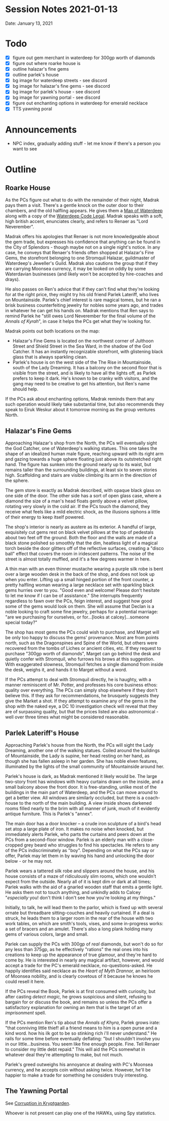 # Session Notes 2021-01-13

Date: January 13, 2021

# Todo

- [x]  figure out gem merchant in waterdeep for 300gp worth of diamonds
- [x]  figure out where roarke house is
- [x]  outline halazar's fine gems
- [x]  outline parlek's house
- [x]  bg image for waterdeep streets - see discord
- [x]  bg image for halazar's fine gems - see discord
- [x]  bg image for parlek's house - see discord
- [x]  bg image for yawning portal - see discord
- [x]  figure out enchanting options in waterdeep for emerald necklace
- [x]  TTS yawning poral

# Announcements

- NPC index, gradually adding stuff - let me know if there's a person you want to see

# Outline

## Roarke House

As the PCs figure out what to do with the remainder of their night, Madrak pays them a visit. There's a gentle knock on the outer door to their chambers, and the old halfling appears. He gives them a [Map of Waterdeep](../Handouts/%F0%9F%97%BA%EF%B8%8F%20Map%20of%20Waterdeep.md) along with a copy of the [Waterdeep Code Legal](../Handouts/%F0%9F%93%9C%20Waterdeep%20Code%20Legal.md). Madrak speaks with a soft, high british accent, enunciates clearly, and refers to Renaer as "Lord Neverember".

Madrak offers his apologies that Renaer is not more knowledgeable about the gem trade, but expresses his confidence that anything can be found in the City of Splendors - though maybe not on a single night's notice. In any case, he conveys that Renaer's friends often shopped at Halazar's Fine Gems, the storefront belonging to one Stromquil Halazar, guildmaster of Waterdeep's Jeweller's Guild. Madrak also cautions the group that if they are carrying Moonsea currency, it may be looked on oddly by some Waterdavian businesses (and likely won't be accepted by hire-coaches and drays).

He also passes on Ren's advice that if they can't find what they're looking for at the right price, they might try his old friend Parlek Lateriff, who lives on Mountainside. Parlek's chief interest is rare magical tomes, but he ran a brisk business counterfeiting jewelry for nobles some years ago, and trades in whatever he can get his hands on. Madrak mentions that Ren says to remind Parlek he "still owes Lord Neverember for the final volume of the *Annals of Kyrah*", in case it helps the PCs get what they're looking for.

Madrak points out both locations on the map:

- Halazar's Fine Gems is located on the northwest corner of Julthoon Street and Shield Street in the Sea Ward, in the shadow of the God Catcher. It has an instantly recognizable storefront, with glistening black glass that is always sparkling clean.
- Parlek's house is on the west side of the The Rise in Mountainside, south of the Lady Dreaming. It has a balcony on the second floor that is visible from the street, and is likely to have all the lights off, as Parlek prefers to keep it dark. He's known to be cranky with visitors, and the gang may need to be creative to get his attention, but Ren's name should help.

If the PCs ask about enchanting options, Madrak reminds them that any such operation would likely take substantial time, but also recommends they speak to Eiruk Weskur about it tomorrow morning as the group ventures North.

## Halazar's Fine Gems

Approaching Halazar's shop from the North, the PCs will eventually sight the God Catcher, one of Waterdeep's walking statues. This one takes the shape of an idealized human male figure, reaching upward with its right arm and gazing towards a huge sphere floating just above its outstretched right hand. The figure has sunken into the ground nearly up to its waist, but remains taller than the surrounding buildings, at least six to seven stories high. Scaffolding and stairs are visible climbing its arm in the direction of the sphere.

The gem store is exactly as Madrak described, with opaque black glass on one side of the door. The other side has a sort of open glass case, where a diamond the size of a man's head floats gently above a velvet pillow, rotating very slowly in the cold air. If the PCs touch the diamond, they receive what feels like a mild electric shock, as the illusions siphons a little of their energy to keep itself powered.

The shop's interior is nearly as austere as its exterior. A handful of large, exquisitely cut gems rest on black velvet pillows at the top of pedestals about two feet off the ground. Both the floor and the walls are made of a black stone polished so smoothly that the dim, heatless light of a magical torch beside the door glitters off of the reflective surfaces, creating a "disco ball" effect that covers the room in iridescent patterns. The noise of the street is almost totally muffled, and it's a few degrees warmer in here.

A thin man with an even thinner mustache wearing a purple silk robe is bent over a large wooden desk in the back of the shop, and does not look up when you enter. Lifting up a small hinged portion of the front counter, a pretty halfling woman wearing a large necklace set with sparkling black gems hurries over to you. "Good even and welcome! Please don't hesitate to let me know if I can be of assistance." She interrupts frequently regardless to fawn over the PCs, feign interest, and suggest how good some of the gems would look on them. She will assume that Declan is a noble looking to craft some fine jewelry, perhaps for a potential marriage: "are we purchasing for ourselves, or for...[looks at calcey]...someone special today?"

The shop has most gems the PCs could wish to purchase, and Marget will be only too happy to discuss the gems' provenance. Most are from points north, such as the Dragonspines and Spine of the World, but others were recovered from the tombs of Liches or ancient cities, etc. If they request to purchase "300gp worth of diamonds", Marget can go behind the desk and quietly confer with Stromquil, who furrows his brows at this suggestion. With exaggerated slowness, Stromquil fetches a single diamond from inside the desk, weighs it, and hands it to Marget without a word.

If the PCs attempt to deal with Stromquil directly, he is haughty, with a manner reminiscent of Mr. Potter, and professes his core business ethos: quality over everything. The PCs can simply shop elsewhere if they don't believe this. If they ask for recommendations, he brusquely suggests they give the Market a shot. If they attempt to examine any of the gems in the shop with the naked eye, a DC 10 investigation check will reveal that they are of surpassing quality, but that the prices listed are also astronomical - well over three times what might be considered reasonable.

## Parlek Lateriff's House

Approaching Parlek's house from the North, the PCs will sight the Lady Dreaming, another one of the walking statues. Coiled around the buildings of Mountainside, the Lady is supine, her head resting on her hand, as though she has fallen asleep in her garden. She has noble elven features, illuminated by the lights of the small community of Mountainside around her.

Parlek's house is dark, as Madrak mentioned it likely would be. The large two-story front has windows with heavy curtains drawn on the inside, and a small balcony above the front door. It is free-standing, unlike most of the buildings in the main part of Waterdeep, and the PCs can move around to get a better view. All windows are similarly occluded, but there is a coach-house to the north of the main building. A view inside shows darkened rooms filled nearly to the brim with all manner of junk, much of it evidently antique furniture. This is Parlek's "annex".

The main door has a door knocker – a crude iron sculpture of a bird's head set atop a large plate of iron. It makes no noise when knocked, but immediately alerts Parlek, who parts the curtains and peers down at the PCs from a second-floor window. Parlek is an elderly man with a close-cropped grey beard who struggles to find his spectacles. He refers to any of the PCs indiscriminately as "boy". Depending on what the PCs say or offer, Parlek may let them in by waving his hand and unlocking the door below - or he may not.

Parlek wears a tattered silk robe and slippers around the house, and his house consists of a maze of ridiculously slim rooms, which one wouldn't expect from the outside. Nearly all of it is kept dim or dark at all times; Parlek walks with the aid of a gnarled wooden staff that emits a gentle light. He asks them not to touch anything, and unkindly adds to Calcey "*especially* you! don't think I don't see how you're looking at my things."

Initially, to talk, he will lead them to the parlor, which is fixed up with several ornate but threadbare sitting-couches and heavily curtained. If a deal is struck, he leads them to a larger room in the rear of the house with two work tables, on which are smith's tools, vises, and some in-progress works: a set of bracers and an amulet. There's also a long plank holding many gems of various colors, large and small.

Parlek can supply the PCs with 300gp of *real* diamonds, but won't do so for any less than 375gp, as he effectively "rations" the real ones into his creations to keep up the appearance of true glamour, and they're hard to come by. He is interested in nearly any magical artifact, however, and would accept a trade for the PC's emerald necklace, no-questions-asked. He happily identifies said necklace as the *Heart of Myth Drannor,* an heirloom of Moonsea nobility, and is clearly covetous of it because he knows he could resell it here.

If the PCs reveal the Book, Parlek is at first consumed with curiosity, but after casting *detect magic,* he grows suspicious and silent, refusing to bargain for or discuss the book, and remains so unless the PCs offer a satisfactory explanation for owning an item that is the target of an *imprisonment* spell.

If the PCs mention Ren's tip about the *Annals of Khyra*, Parlek grows irate: "that conniving little thief! all a friend means to him is a open purse and a kind word. how his ilk got to be so stinking rich i'll never understand." He rails for some time before eventually deflating: "but I shouldn't involve you in our little...business. You seem like fine enough people. Fine. Tell Renaer to consider my little debt repaid." This will aid the PCs somewhat in whatever deal they're attempting to make, but not much.

Parlek's greed outweighs his annoyance at dealing with PC's Moonsea currency, and he accepts coin without asking twice. However, he'll be happier to make a trade for something he considers truly interesting.

## The Yawning Portal

See [Corruption in Kryptgarden](../Adventures/%F0%9F%90%B2%20Corruption%20in%20Kryptgarden.md).

Whoever is not present can play one of the HAWKs, using Spy statistics.